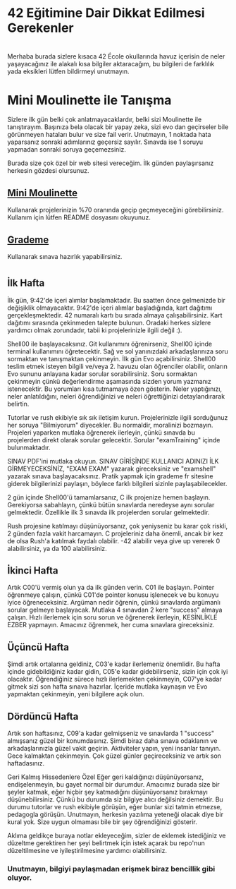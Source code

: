 # 42 Eğitimine Dair Dikkat Edilmesi Gerekenler

#

Merhaba burada sizlere kısaca 42 École okullarında havuz içerisin de neler yaşayacağınız ile alakalı kısa bilgiler aktaracağım, bu bilgileri de farklılık yada eksikleri lütfen bildirmeyi unutmayın.

# Mini Moulinette ile Tanışma

Sizlere ilk gün belki çok anlatmayacaklardır, belki sizi Moulinette ile tanıştırayım. Başınıza bela olacak bir yapay zeka, sizi evo dan geçirseler bile görünmeyen hataları bulur ve size fail verir. Unutmayın, 1 noktada hata yaparsanız sonraki adımlarınız geçersiz sayılır. Sınavda ise 1 soruyu yapmadan sonraki soruya geçemezsiniz.

Burada size çok özel bir web sitesi vereceğim. İlk günden paylaşırsanız herkesin gözdesi olursunuz.

## [Mini Moulinette](https://github.com/khairulhaaziq/mini-moulinette) 
Kullanarak projelerinizin %70 oranında geçip geçmeyeceğini görebilirsiniz. Kullanım için lütfen README dosyasını okuyunuz.

## [Grademe](https://grademe.fr/)
Kullanarak sınava hazırlık yapabilirsiniz.

#

## İlk Hafta

İlk gün, 9:42'de içeri alımlar başlamaktadır. Bu saatten önce gelmenizde bir değişiklik olmayacaktır. 9:42'de içeri alımlar başladığında, kart dağıtımı gerçekleşmektedir. 42 numaralı kartı bu sırada almaya çalışabilirsiniz. Kart dağıtımı sırasında çekinmeden talepte bulunun. Oradaki herkes sizlere yardımcı olmak zorundadır, tabii ki projelerinizle ilgili değil :).

Shell00 ile başlayacaksınız. Git kullanımını öğrenirseniz, Shell00 içinde terminal kullanımını öğretecektir. Sağ ve sol yanınızdaki arkadaşlarınıza soru sormaktan ve tanışmaktan çekinmeyin. İlk gün Evo açabilirsiniz. Shell00 teslim etmek isteyen bilgili ve/veya 2. havuzu olan öğrenciler olabilir, onların Evo sununu anlayana kadar sorular sorabilirsiniz. Soru sormaktan çekinmeyin çünkü değerlendirme aşamasında sizden yorum yazmanız istenecektir. Bu yorumları kısa tutmamaya özen gösterin. Neler yaptığınızı, neler anlatıldığını, neleri öğrendiğinizi ve neleri öğrettiğinizi detaylandırarak belirtin.

Tutorlar ve rush ekibiyle sık sık iletişim kurun. Projelerinizle ilgili sorduğunuz her soruya "Bilmiyorum" diyecekler. Bu normaldir, moralinizi bozmayın. Projeleri yaparken mutlaka öğrenerek ilerleyin, çünkü sınavda bu projelerden direkt olarak sorular gelecektir. Sorular "examTraining" içinde bulunmaktadır.

SINAV PDF'ini mutlaka okuyun. SINAV GİRİŞİNDE KULLANICI ADINIZI İLK GİRMEYECEKSİNİZ, "EXAM EXAM" yazarak gireceksiniz ve "examshell" yazarak sınava başlayacaksınız. Pratik yapmak için grademe fr sitesine giderek bilgilerinizi paylaşın, böylece farklı bilgileri sizinle paylaşabilecekler.

2 gün içinde Shell00'ü tamamlarsanız, C ilk projenize hemen başlayın. Gerekiyorsa sabahlayın, çünkü bütün sınavlarda neredeyse aynı sorular gelmektedir. Özellikle ilk 3 sınavda ilk projelerden sorular gelmektedir.

Rush projesine katılmayı düşünüyorsanız, çok yeniyseniz bu karar çok riskli, 2 günden fazla vakit harcamayın. C projeleriniz daha önemli, ancak bir kez de olsa Rush'a katılmak faydalı olabilir. -42 alabilir veya give up vererek 0 alabilirsiniz, ya da 100 alabilirsiniz.

## İkinci Hafta

Artık C00'ü vermiş olun ya da ilk günden verin. C01 ile başlayın. Pointer öğrenmeye çalışın, çünkü C01'de pointer konusu işlenecek ve bu konuyu iyice öğreneceksiniz. Argüman nedir öğrenin, çünkü sınavlarda argümanlı sorular gelmeye başlayacak. Mutlaka 4 sınavdan 2 kere "success" almaya çalışın. Hızlı ilerlemek için soru sorun ve öğrenerek ilerleyin, KESİNLİKLE EZBER yapmayın. Amacınız öğrenmek, her cuma sınavlara gireceksiniz.

## Üçüncü Hafta

Şimdi artık ortalarına geldiniz, C03'e kadar ilerlemeniz önemlidir. Bu hafta içinde gidebildiğiniz kadar gidin, C05'e kadar gidebilirseniz, sizin için çok iyi olacaktır. Öğrendiğiniz sürece hızlı ilerlemekten çekinmeyin, C07'ye kadar gitmek sizi son hafta sınava hazırlar. İçeride mutlaka kaynaşın ve Evo yapmaktan çekinmeyin, yeni bilgilere açık olun.

## Dördüncü Hafta

Artık son haftasınız, C09'a kadar gelmişseniz ve sınavlarda 1 "success" almışsanız güzel bir konumdasınız. Şimdi biraz daha sınava odaklanın ve arkadaşlarınızla güzel vakit geçirin. Aktiviteler yapın, yeni insanlar tanıyın. Gece kalmaktan çekinmeyin. Çok güzel günler geçireceksiniz ve artık son haftadasınız.

Geri Kalmış Hissedenlere Özel
Eğer geri kaldığınızı düşünüyorsanız, endişelenmeyin, bu gayet normal bir durumdur. Amacımız burada size bir şeyler katmak, eğer hiçbir şey katmadığını düşünüyorsanız bırakmayı düşünebilirsiniz. Çünkü bu durumda siz bilgiye alıcı değilsiniz demektir. Bu durumu tutorlar ve rush ekibiyle görüşün, eğer bunlar sizi tatmin etmezse, pedagogla görüşün. Unutmayın, herkesin yazılıma yeteneği olacak diye bir kural yok. Size uygun olmaması bile bir şey öğrendiğinizi gösterir.

Aklıma geldikçe buraya notlar ekleyeceğim, sizler de eklemek istediğiniz ve düzeltme gerektiren her şeyi belirtmek için istek açarak bu repo'nun düzeltilmesine ve iyileştirilmesine yardımcı olabilirsiniz.

### Unutmayın, bilgiyi paylaşmadan erişmek biraz bencillik gibi oluyor.
